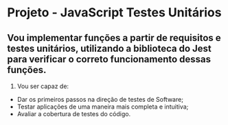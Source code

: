 # Projeto - JavaScript Testes Unitários

## Vou implementar funções a partir de requisitos e testes unitários, utilizando a biblioteca do Jest para verificar o correto funcionamento dessas funções. 

1. Vou ser capaz de:
  - Dar os primeiros passos na direção de testes de Software;
  - Testar aplicações de uma maneira mais completa e intuitiva;
  - Avaliar a cobertura de testes do código.

